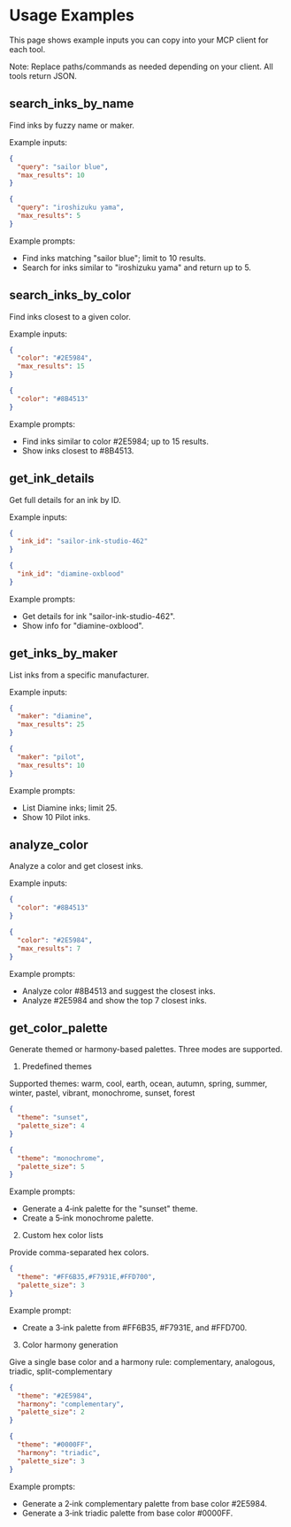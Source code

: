 # Usage Examples

This page shows example inputs you can copy into your MCP client for each tool.

Note: Replace paths/commands as needed depending on your client. All tools return JSON.

## search_inks_by_name

Find inks by fuzzy name or maker.

Example inputs:

```json
{
  "query": "sailor blue",
  "max_results": 10
}
```

```json
{
  "query": "iroshizuku yama",
  "max_results": 5
}
```

Example prompts:

- Find inks matching "sailor blue"; limit to 10 results.
- Search for inks similar to "iroshizuku yama" and return up to 5.

## search_inks_by_color

Find inks closest to a given color.

Example inputs:

```json
{
  "color": "#2E5984",
  "max_results": 15
}
```

```json
{
  "color": "#8B4513"
}
```

Example prompts:

- Find inks similar to color #2E5984; up to 15 results.
- Show inks closest to #8B4513.

## get_ink_details

Get full details for an ink by ID.

Example inputs:

```json
{
  "ink_id": "sailor-ink-studio-462"
}
```

```json
{
  "ink_id": "diamine-oxblood"
}
```

Example prompts:

- Get details for ink "sailor-ink-studio-462".
- Show info for "diamine-oxblood".

## get_inks_by_maker

List inks from a specific manufacturer.

Example inputs:

```json
{
  "maker": "diamine",
  "max_results": 25
}
```

```json
{
  "maker": "pilot",
  "max_results": 10
}
```

Example prompts:

- List Diamine inks; limit 25.
- Show 10 Pilot inks.

## analyze_color

Analyze a color and get closest inks.

Example inputs:

```json
{
  "color": "#8B4513"
}
```

```json
{
  "color": "#2E5984",
  "max_results": 7
}
```

Example prompts:

- Analyze color #8B4513 and suggest the closest inks.
- Analyze #2E5984 and show the top 7 closest inks.

## get_color_palette

Generate themed or harmony-based palettes. Three modes are supported.

1) Predefined themes

Supported themes: warm, cool, earth, ocean, autumn, spring, summer, winter, pastel, vibrant, monochrome, sunset, forest

```json
{
  "theme": "sunset",
  "palette_size": 4
}
```

```json
{
  "theme": "monochrome",
  "palette_size": 5
}
```

Example prompts:

- Generate a 4‑ink palette for the "sunset" theme.
- Create a 5‑ink monochrome palette.

2) Custom hex color lists

Provide comma-separated hex colors.

```json
{
  "theme": "#FF6B35,#F7931E,#FFD700",
  "palette_size": 3
}
```

Example prompt:

- Create a 3‑ink palette from #FF6B35, #F7931E, and #FFD700.

3) Color harmony generation

Give a single base color and a harmony rule: complementary, analogous, triadic, split-complementary

```json
{
  "theme": "#2E5984",
  "harmony": "complementary",
  "palette_size": 2
}
```

```json
{
  "theme": "#0000FF",
  "harmony": "triadic",
  "palette_size": 3
}
```

Example prompts:

- Generate a 2‑ink complementary palette from base color #2E5984.
- Generate a 3‑ink triadic palette from base color #0000FF.
